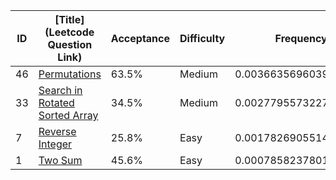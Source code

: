 |ID|[Title](Leetcode Question Link)|Acceptance|Difficulty|Frequency|
|----|-----|----|---|---|
|46|[Permutations]( https://leetcode.com/problems/permutations)|63.5%|Medium|0.003663569603920762|
|33|[Search in Rotated Sorted Array]( https://leetcode.com/problems/search-in-rotated-sorted-array)|34.5%|Medium|0.0027795573227129993|
|7|[Reverse Integer]( https://leetcode.com/problems/reverse-integer)|25.8%|Easy|0.0017826905514433007|
|1|[Two Sum]( https://leetcode.com/problems/two-sum)|45.6%|Easy|0.000785823780173602|
